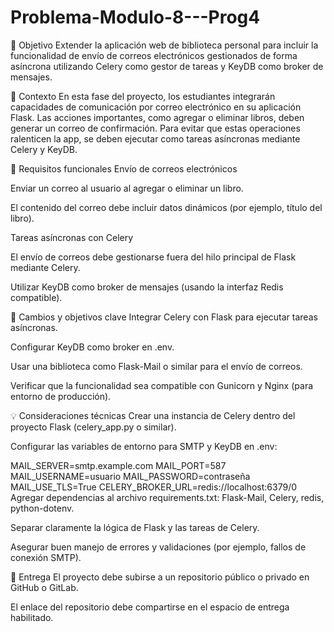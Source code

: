 # Problema-Modulo-8---Prog4

🎯 Objetivo
Extender la aplicación web de biblioteca personal para incluir la funcionalidad de envío de correos electrónicos gestionados de forma asíncrona utilizando Celery como gestor de tareas y KeyDB como broker de mensajes.

📝 Contexto
En esta fase del proyecto, los estudiantes integrarán capacidades de comunicación por correo electrónico en su aplicación Flask. Las acciones importantes, como agregar o eliminar libros, deben generar un correo de confirmación. Para evitar que estas operaciones ralenticen la app, se deben ejecutar como tareas asíncronas mediante Celery y KeyDB.

📌 Requisitos funcionales
Envío de correos electrónicos

Enviar un correo al usuario al agregar o eliminar un libro.

El contenido del correo debe incluir datos dinámicos (por ejemplo, título del libro).

Tareas asíncronas con Celery

El envío de correos debe gestionarse fuera del hilo principal de Flask mediante Celery.

Utilizar KeyDB como broker de mensajes (usando la interfaz Redis compatible).

🔄 Cambios y objetivos clave
Integrar Celery con Flask para ejecutar tareas asíncronas.

Configurar KeyDB como broker en .env.

Usar una biblioteca como Flask-Mail o similar para el envío de correos.

Verificar que la funcionalidad sea compatible con Gunicorn y Nginx (para entorno de producción).

💡 Consideraciones técnicas
Crear una instancia de Celery dentro del proyecto Flask (celery_app.py o similar).

Configurar las variables de entorno para SMTP y KeyDB en .env:

MAIL_SERVER=smtp.example.com
MAIL_PORT=587
MAIL_USERNAME=usuario
MAIL_PASSWORD=contraseña
MAIL_USE_TLS=True
CELERY_BROKER_URL=redis://localhost:6379/0
Agregar dependencias al archivo requirements.txt: Flask-Mail, Celery, redis, python-dotenv.

Separar claramente la lógica de Flask y las tareas de Celery.

Asegurar buen manejo de errores y validaciones (por ejemplo, fallos de conexión SMTP).

🚀 Entrega
El proyecto debe subirse a un repositorio público o privado en GitHub o GitLab.

El enlace del repositorio debe compartirse en el espacio de entrega habilitado.
